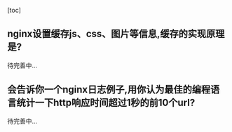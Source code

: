 [toc]

## nginx设置缓存js、css、图片等信息,缓存的实现原理是?

待完善中...

## 会告诉你一个nginx日志例子,用你认为最佳的编程语言统计一下http响应时间超过1秒的前10个url?

待完善中...